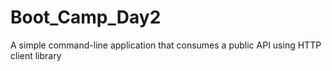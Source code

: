 # Boot_Camp_Day2

A simple command-line application that consumes a public API using HTTP client library 
